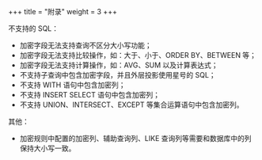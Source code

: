 +++
title = "附录"
weight = 3
+++

不支持的 SQL：

- 加密字段无法支持查询不区分大小写功能；
- 加密字段无法支持比较操作，如：大于、小于、ORDER BY、BETWEEN 等；
- 加密字段无法支持计算操作，如：AVG、SUM 以及计算表达式；
- 不支持子查询中包含加密字段，并且外层投影使用星号的 SQL；
- 不支持 WITH 语句中包含加密列；
- 不支持 INSERT SELECT 语句中包含加密列；
- 不支持 UNION、INTERSECT、EXCEPT 等集合运算语句中包含加密列。

其他：

- 加密规则中配置的加密列、辅助查询列、LIKE 查询列等需要和数据库中的列保持大小写一致。